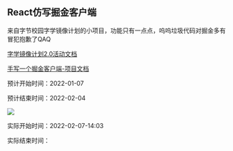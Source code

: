 ## React仿写掘金客户端

来自字节校园字学镜像计划的小项目，功能只有一点点，呜呜垃圾代码对掘金多有冒犯抱歉了QAQ

[字学镜像计划2.0活动文档](https://bytedancecampus1.feishu.cn/docs/doccn4ArhE7N3J3V2OszhGlZQkd#) 

[手写一个掘金客户端-项目文档](https://bytedancecampus1.feishu.cn/docs/doccn3ybtVBsRq39X9plWtpYEKf)

预计开始时间：2022-01-07

预计结束时间：2022-02-04

![](https://cdn.jsdelivr.net/gh/ERUIHNIYHBKBNF/picapica@main/misc/2022020701.webp)

实际开始时间：2022-02-07-14:03

实际结束时间：

